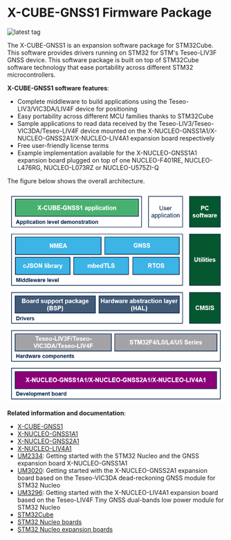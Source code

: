# X-CUBE-GNSS1 Firmware Package

![latest tag](https://img.shields.io/github/v/tag/STMicroelectronics/x-cube-gnss1.svg?color=brightgreen)

The X-CUBE-GNSS1 is an expansion software package for STM32Cube. This software provides drivers running on STM32 for STM's Teseo-LIV3F GNSS device. This software package is built on top of STM32Cube software technology that ease portability across different STM32 microcontrollers.

**X-CUBE-GNSS1 software features**:

- Complete middleware to build applications using the Teseo-LIV3/VIC3DA/LIV4F device for positioning
- Easy portability across different MCU families thanks to STM32Cube
- Sample applications to read data received by the Teseo-LIV3/Teseo-VIC3DA/Teseo-LIV4F device mounted on the X-NUCLEO-GNSS1A1/X-NUCLEO-GNSS2A1/X-NUCLEO-LIV4A1 expansion board respectively
- Free user-friendly license terms
- Example implementation available for the X-NUCLEO-GNSS1A1 expansion board plugged on top of one NUCLEO-F401RE, NUCLEO-L476RG, NUCLEO-L073RZ or NUCLEO-U575ZI-Q

The figure below shows the overall architecture.

[![X-CUBE-GNSS1 Block Diagram](_htmresc/X-CUBE-GNSS1_components_2024.png)]()

**Related information and documentation**:

- [X-CUBE-GNSS1](https://www.st.com/en/embedded-software/x-cube-gnss1.html)
- [X-NUCLEO-GNSS1A1](https://www.st.com/en/ecosystems/x-nucleo-gnss1a1.html)
- [X-NUCLEO-GNSS2A1](https://www.st.com/en/ecosystems/x-nucleo-gnss2a1.html)
- [X-NUCLEO-LIV4A1](https://www.st.com/en/ecosystems/x-nucleo-liv4a1.html)
- [UM2334](https://www.st.com/content/ccc/resource/technical/document/user_manual/group0/00/bd/07/b2/84/29/46/4f/DM00460180/files/DM00460180.pdf/jcr:content/translations/en.DM00460180.pdf): Getting started with the STM32 Nucleo and the GNSS expansion board X-NUCLEO-GNSS1A1
- [UM3020](https://www.st.com/resource/en/user_manual/um3020-getting-started-with-the-xnucleognss2a1-expansion-board-based-on-the-teseovic3da-deadreckoning-gnss-module-for-stm32-nucleo-stmicroelectronics.pdf): Getting started with the X-NUCLEO-GNSS2A1 expansion board based on the Teseo-VIC3DA dead-reckoning GNSS module for STM32 Nucleo
- [UM3296](https://www.st.com/resource/en/user_manual/um3296-getting-started-with-the-xnucleoliv4a1-expansion-board-based-on-the-teseoliv4f-tiny-gnss-dualbands-low-power-module-for-stm32-nucleo-stmicroelectronics.pdf): Getting started with the X-NUCLEO-LIV4A1 expansion board based on the Teseo-LIV4F Tiny GNSS dual-bands low power module for STM32 Nucleo
- [STM32Cube](http://www.st.com/stm32cube)
- [STM32 Nucleo boards](http://www.st.com/stm32nucleo)
- [STM32 Nucleo expansion boards](http://www.st.com/x-nucleo)
